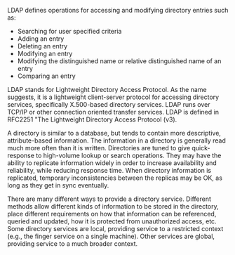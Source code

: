 LDAP defines operations for accessing and modifying directory entries such as:

* Searching for user specified criteria
* Adding an entry
* Deleting an entry
* Modifying an entry
* Modifying the distinguished name or relative distinguished name of an entry
* Comparing an entry

LDAP stands for Lightweight Directory Access Protocol. As the name suggests, it is a lightweight client-server protocol for accessing directory services, specifically X.500-based directory services. LDAP runs over TCP/IP or other connection oriented transfer services. LDAP is defined in RFC2251 "The Lightweight Directory Access Protocol (v3).

A directory is similar to a database, but tends to contain more descriptive, attribute-based information. The information in a directory is generally read much more often than it is written. Directories are tuned to give quick-response to high-volume lookup or search operations. They may have the ability to replicate information widely in order to increase availability and reliability, while reducing response time. When directory information is replicated, temporary inconsistencies between the replicas may be OK, as long as they get in sync eventually.

There are many different ways to provide a directory service. Different methods allow different kinds of information to be stored in the directory, place different requirements on how that information can be referenced, queried and updated, how it is protected from unauthorized access, etc. Some directory services are local, providing service to a restricted context (e.g., the finger service on a single machine). Other services are global, providing service to a much broader context.
